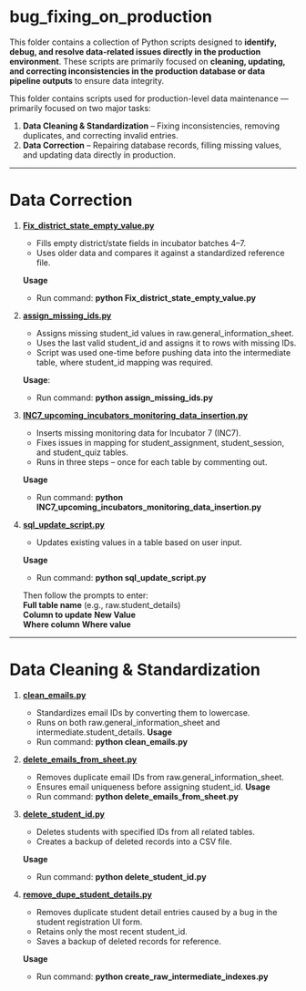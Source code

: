 # bug_fixing_on_production

This folder contains a collection of Python scripts designed to **identify, debug, and resolve data-related issues directly in the production environment**. These scripts are primarily focused on **cleaning, updating, and correcting inconsistencies in the production database or data pipeline outputs** to ensure data integrity.

This folder contains scripts used for production-level data maintenance — primarily focused on two major tasks:  
1. **Data Cleaning & Standardization** – Fixing inconsistencies, removing duplicates, and correcting invalid entries.  
2. **Data Correction** – Repairing database records, filling missing values, and updating data directly in production.

---

# Data Correction

1. **[Fix_district_state_empty_value.py](https://github.com/VigyanShaala-Tech/deployment_scripts/blob/main/bug_fixing_on_production/Fix_district_state_empty_value.py)**

    * Fills empty district/state fields in incubator batches 4–7.
    * Uses older data and compares it against a standardized reference file. 

    **Usage**
    * Run command: **python Fix_district_state_empty_value.py**

2. **[assign_missing_ids.py](https://github.com/VigyanShaala-Tech/deployment_scripts/blob/main/bug_fixing_on_production/assign_missing_ids.py)**

    * Assigns missing student_id values in raw.general_information_sheet.
    * Uses the last valid student_id and assigns it to rows with missing IDs.
    * Script was used one-time before pushing data into the intermediate table, where student_id mapping was required.
    
    **Usage**:
    * Run command: **python assign_missing_ids.py**

3. **[INC7\_upcoming\_incubators\_monitoring\_data\_insertion.py](https://github.com/VigyanShaala-Tech/deployment_scripts/blob/main/bug_fixing_on_production/INC7_upcoming_incubators_monitoring_data_insertion.py)**

    * Inserts missing monitoring data for Incubator 7 (INC7).
    * Fixes issues in mapping for student_assignment, student_session, and student_quiz tables.
    * Runs in three steps – once for each table by commenting out.

    **Usage**
    * Run command: **python INC7_upcoming_incubators_monitoring_data_insertion.py**

4. **[sql_update_script.py](https://github.com/VigyanShaala-Tech/deployment_scripts/blob/main/bug_fixing_on_production/bug_fixing_on_production/sql_update_script.py)**

    * Updates existing values in a table based on user input.

    **Usage**
    * Run command: **python sql_update_script.py**

    Then follow the prompts to enter:  
        **Full table name** (e.g., raw.student_details)  
        **Column to update**
        **New Value**  
        **Where column** 
        **Where value** 

---

# Data Cleaning & Standardization

1. **[clean_emails.py](https://github.com/VigyanShaala-Tech/deployment_scripts/blob/main/bug_fixing_on_production/clean_emails.py)**

    * Standardizes email IDs by converting them to lowercase.
    * Runs on both raw.general_information_sheet and intermediate.student_details.
    **Usage**
    * Run command: **python clean_emails.py**

2. **[delete_emails_from_sheet.py](https://github.com/VigyanShaala-Tech/deployment_scripts/blob/main/bug_fixing_on_production/delete_emails_from_sheet.py)**

    * Removes duplicate email IDs from raw.general_information_sheet.
    * Ensures email uniqueness before assigning student_id.
    **Usage**
    * Run command: **python delete_emails_from_sheet.py**

3. **[delete_student_id.py](https://github.com/VigyanShaala-Tech/deployment_scripts/blob/main/bug_fixing_on_production/delete_student_id.py)**

    * Deletes students with specified IDs from all related tables.
    * Creates a backup of deleted records into a CSV file.

    **Usage**
    * Run command: **python delete_student_id.py**

4. **[remove\_dupe\_student\_details.py](https://github.com/VigyanShaala-Tech/deployment_scripts/blob/main/bug_fixing_on_production/remove_dupe_student_details.py)**

    * Removes duplicate student detail entries caused by a bug in the student registration UI form.
    * Retains only the most recent student_id.
    * Saves a backup of deleted records for reference.

    **Usage**
    * Run command: **python create_raw_intermediate_indexes.py**

